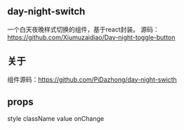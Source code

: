 ## day-night-switch
一个白天夜晚样式切换的组件，基于react封装。
源码：https://github.com/Xiumuzaidiao/Day-night-toggle-button

## 关于
组件源码：https://github.com/PiDazhong/day-night-swicth

## props
style
className
value
onChange
